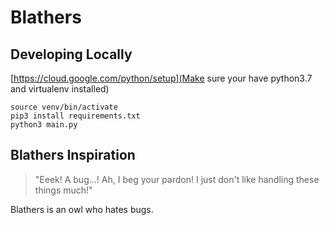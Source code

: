 # Blathers

## Developing Locally

[https://cloud.google.com/python/setup](Make sure your have python3.7 and virtualenv installed)

```
source venv/bin/activate
pip3 install requirements.txt
python3 main.py
```

## Blathers Inspiration
> "Eeek! A bug...! Ah, I beg your pardon! I just don't like handling these things much!"

Blathers is an owl who hates bugs.
